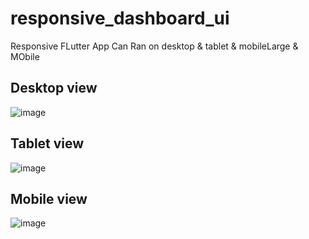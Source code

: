 # responsive_dashboard_ui

Responsive FLutter App Can Ran on  desktop & tablet & mobileLarge & MObile

## Desktop  view
![image](https://github.com/user-attachments/assets/f7843a1b-22cd-491e-8f06-ca8154a8a8f8)

## Tablet  view
![image](https://github.com/user-attachments/assets/a9ee55ef-66a6-4b20-aeac-138dbec3bddf)

## Mobile  view
![image](https://github.com/user-attachments/assets/cd7dbb32-0cbd-4cbf-8f09-5428593b236a)

